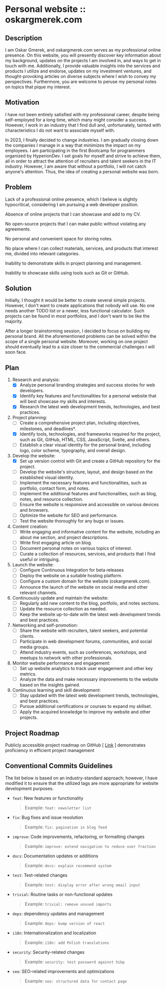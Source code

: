 # Personal website :: oskargmerek.com

## Description

I am Oskar Gmerek, and oskargmerek.com serves as my professional online presence. On this website, you will presently discover key information about my background, updates on the projects I am involved in, and ways to get in touch with me. Additionally, I provide valuable insights into the services and products I utilize and endorse, updates on my investment ventures, and thought-provoking articles on diverse subjects where I wish to convey my perspectives. Furthermore, you are welcome to peruse my personal notes on topics that pique my interest.

## Motivation

I have not been entirely satisfied with my professional career, despite being self-employed for a long time, which many might consider a success. However, I work in an industry that I find dull and, unfortunately, tainted with characteristics I do not want to associate myself with.

In 2023, I finally decided to change industries. I am gradually closing down the companies I manage in a way that minimizes the impact on my employees. I am participating in the first Bootcamp for programmers organized by HyperionDev. I set goals for myself and strive to achieve them, all in order to attract the attention of recruiters and talent seekers in the IT industry. However, I am aware that without a portfolio, I will not catch anyone's attention. Thus, the idea of creating a personal website was born.

## Problem

Lack of a professional online presence, which I believe is slightly hypocritical, considering I am pursuing a web developer position.

Absence of online projects that I can showcase and add to my CV.

No open-source projects that I can make public without violating any agreements.

No personal and convenient space for storing notes.

No place where I can collect materials, services, and products that interest me, divided into relevant categories.

Inability to demonstrate skills in project planning and management.

Inability to showcase skills using tools such as Git or GitHub.

## Solution

Initially, I thought it would be better to create several simple projects. However, I don't want to create applications that nobody will use. No one needs another TODO list or a newer, less functional calculator. Such projects can be found in most portfolios, and I don't want to be like the majority.

After a longer brainstorming session, I decided to focus on building my personal brand. All the aforementioned problems can be solved within the scope of a single personal website. Moreover, working on one project should eventually lead to a size closer to the commercial challenges I will soon face.

## Plan

1. Research and analysis:
    - [x] Analyze personal branding strategies and success stories for web developers.
    - [x] Identify key features and functionalities for a personal website that will best showcase my skills and interests.
    - [x] Research the latest web development trends, technologies, and best practices.

2. Project planning:
    - [ ] Create a comprehensive project plan, including objectives, milestones, and deadlines*.
    - [x] Identify tools, technologies, and frameworks required for the project, such as Git, GitHub, HTML, CSS, JavaScript, Svelte, and others.
    - [ ] Establish a clear visual identity for the personal brand, including logo, color scheme, typography, and overall design.

3. Develop the website:
    - [x] Set up version control with Git and create a GitHub repository for the project.
    - [ ] Develop the website's structure, layout, and design based on the established visual identity.
    - [ ] Implement the necessary features and functionalities, such as portfolio, contact form, and notes.
    - [ ] Implement the additional features and functionalities, such as blog, notes, and resource collection.
    - [ ] Ensure the website is responsive and accessible on various devices and browsers.
    - [ ] Optimize the website for SEO and performance.
    - [ ] Test the website thoroughly for any bugs or issues.

4. Content creation:
    - [ ] Write engaging and informative content for the website, including an about me section, and project descriptions.
    - [ ] Write first engaging article on blog.
    - [ ] Document personal notes on various topics of interest.
    - [ ] Curate a collection of resources, services, and products that I find useful or intriguing.

5. Launch the website:
    - [ ] Configure Continuous Integration for beta releases
    - [ ] Deploy the website on a suitable hosting platform.
    - [ ] Configure a custom domain for the website (oskargmerek.com).
    - [ ] Announce the launch of the website on social media and other relevant channels.

6. Continuously update and maintain the website:
    - [ ] Regularly add new content to the blog, portfolio, and notes sections.
    - [ ] Update the resource collection as needed.
    - [ ] Keep the website up-to-date with the latest web development trends and best practices.

7. Networking and self-promotion:
    - [ ] Share the website with recruiters, talent seekers, and potential clients.
    - [ ] Participate in web development forums, communities, and social media groups.
    - [ ] Attend industry events, such as conferences, workshops, and meetups to network with other professionals.

8. Monitor website performance and engagement:
    - [ ] Set up website analytics to track user engagement and other key metrics.
    - [ ] Analyze the data and make necessary improvements to the website based on the insights gained.

9. Continuous learning and skill development:
    - [ ] Stay updated with the latest web development trends, technologies, and best practices.
    - [ ] Pursue additional certifications or courses to expand my skillset.
    - [ ] Apply the acquired knowledge to improve my website and other projects.

## Project Roadmap

Publicly accessible project roadmap on GitHub [ [Link](https://github.com/users/oskar-gmerek/projects/4) ]
 demonstrates proficiency in efficient project management

## Conventional Commits Guidelines

The list below is based on an industry-standard approach; however, I have modified it to ensure that the utilized tags are more appropriate for website development purposes.

- `feat`: New features or functionality
    > Example: `feat: newsletter list`

- `fix`: Bug fixes and issue resolution
    > Example: `fix: pagination in blog feed`

- `improve`: Code improvements, refactoring, or formatting changes
    > Example: `improve: extend navigation to reduce user fraction`

- `docs`: Documentation updates or additions
    > Example: `docs: explain recommend system`

- `test`: Test-related changes
    > Example: `test: display error after wrong email input`

- `trivial`: Routine tasks or non-functional updates
    > Example: `trivial: remove unused imports`

- `deps`: dependency updates and management
    > Example: `deps: bump version of react`

- `i18n`: Internationalization and localization
    > Example: `i18n: add Polish translations`

- `security`: Security-related changes
    > Example: `security: test password against hibp`

- `seo`: SEO-related improvements and optimizations
    > Example: `seo: structured data for contact page`
